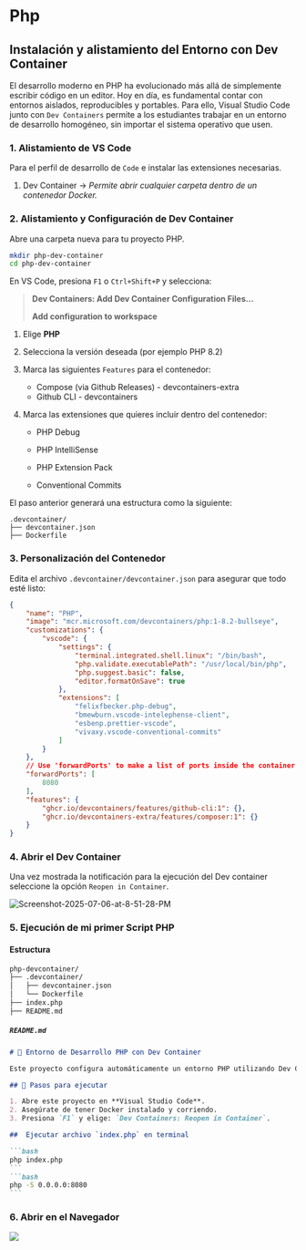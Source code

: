 # Php

## Instalación y alistamiento del Entorno con Dev Container

El desarrollo moderno en PHP ha evolucionado más allá de simplemente escribir código en un editor. Hoy en día, es fundamental contar con entornos aislados, reproducibles y portables. Para ello, Visual Studio Code junto con `Dev Containers` permite a los estudiantes trabajar en un entorno de desarrollo homogéneo, sin importar el sistema operativo que usen.

### 1. Alistamiento de VS Code

Para el perfil de desarrollo de `Code` e  instalar las extensiones necesarias.

1. Dev Container → *Permite abrir cualquier carpeta dentro de un contenedor Docker.*

### 2. Alistamiento y Configuración de Dev Container

Abre una carpeta nueva para tu proyecto PHP. 

```bash
mkdir php-dev-container
cd php-dev-container
```

En VS Code, presiona `F1` o `Ctrl+Shift+P` y selecciona:

> **Dev Containers: Add Dev Container Configuration Files...**
>
> **Add configuration to workspace**

1. Elige **PHP**

2. Selecciona la versión deseada (por ejemplo PHP 8.2)
3. Marca las siguientes `Features` para el contenedor:
   - Compose (via Github Releases) - devcontainers-extra 
   - Github CLI - devcontainers

3. Marca las extensiones que quieres incluir dentro del contenedor:

   - PHP Debug

   - PHP IntelliSense

   - PHP Extension Pack

   - Conventional Commits

El paso anterior generará una estructura como la siguiente:

```text
.devcontainer/
├── devcontainer.json
├── Dockerfile

```

### 3. Personalización del Contenedor

Edita el archivo `.devcontainer/devcontainer.json` para asegurar que todo esté listo:

```json
{
	"name": "PHP",
	"image": "mcr.microsoft.com/devcontainers/php:1-8.2-bullseye",
	"customizations": {
		"vscode": {
			"settings": {
				"terminal.integrated.shell.linux": "/bin/bash",
				"php.validate.executablePath": "/usr/local/bin/php",
				"php.suggest.basic": false,
				"editor.formatOnSave": true
			},
			"extensions": [
				"felixfbecker.php-debug",
				"bmewburn.vscode-intelephense-client",
				"esbenp.prettier-vscode",
				"vivaxy.vscode-conventional-commits"
			]
		}
	},
	// Use 'forwardPorts' to make a list of ports inside the container available locally.
	"forwardPorts": [
		8080
	],
	"features": {
		"ghcr.io/devcontainers/features/github-cli:1": {},
		"ghcr.io/devcontainers-extra/features/composer:1": {}
	}
}

```

### 4. Abrir el Dev Container

Una vez mostrada la notificación para la ejecución del Dev container seleccione la opción `Reopen in Container`.

<img src="https://i.ibb.co/8D1B3HC3/Screenshot-2025-07-06-at-8-51-28-PM.png" alt="Screenshot-2025-07-06-at-8-51-28-PM" border="0">

### 5. Ejecución de mi primer Script PHP

#### Estructura

```tex
php-devcontainer/
├── .devcontainer/
│   ├── devcontainer.json
│   └── Dockerfile
├── index.php
├── README.md
```

##### `README.md`

````markdown
# 🧰 Entorno de Desarrollo PHP con Dev Container

Este proyecto configura automáticamente un entorno PHP utilizando Dev Containers de VS Code.

## 🚀 Pasos para ejecutar

1. Abre este proyecto en **Visual Studio Code**.
2. Asegúrate de tener Docker instalado y corriendo.
3. Presiona `F1` y elige: `Dev Containers: Reopen in Container`.

##  Ejecutar archivo `index.php` en terminal

```bash
php index.php
```
```bash
php -S 0.0.0.0:8080
```

````

### 6. Abrir en el Navegador

![](https://camo.githubusercontent.com/5fc027dab8db34f867d0310f160f2cd38ca4927c0f97fdb8aca2ab37cd56a4b8/68747470733a2f2f692e6962622e636f2f7a563730764d77342f696d6167652e706e67)